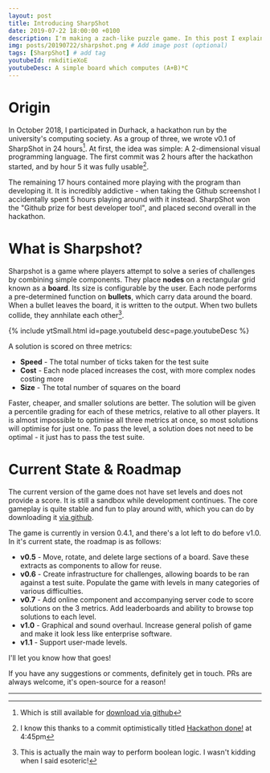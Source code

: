 ```yaml
---
layout: post
title: Introducing SharpShot
date: 2019-07-22 18:00:00 +0100
description: I'm making a zach-like puzzle game. In this post I explain how it's going and the future plans.
img: posts/20190722/sharpshot.png # Add image post (optional)
tags: [SharpShot] # add tag
youtubeId: rmkditieXoE
youtubeDesc: A simple board which computes (A+B)*C
---
```


# Origin

In October 2018, I participated in Durhack, a hackathon run by the university's computing society.
As a group of three, we wrote v0.1 of SharpShot in 24 hours[^1].
At first, the idea was simple: A 2-dimensional visual programming language.
The first commit was 2 hours after the hackathon started, and by hour 5 it was fully usable[^2].

The remaining 17 hours contained more playing with the program than developing it.
It is incredibly addictive - when taking the Github screenshot I accidentally spent 5 hours playing around with it instead.
SharpShot won the "Github prize for best developer tool", and placed second overall in the hackathon.

[^1]:Which is still available for [download via github](https://github.com/motherlymuppet/SharpShot/releases/tag/0.1)

[^2]: I know this thanks to a commit optimistically titled [Hackathon done!](https://github.com/motherlymuppet/SharpShot/commit/158d76c4ee01c7ccc2c50a855bb216d669a1361e) at 4:45pm

# What is Sharpshot?

Sharpshot is a game where players attempt to solve a series of challenges by combining simple components.
They place **nodes** on a rectangular grid known as a **board**.
Its size is configurable by the user.
Each node performs a pre-determined function on **bullets**, which carry data around the board.
When a bullet leaves the board, it is written to the output.
When two bullets collide, they annhilate each other[^3].

[^3]: This is actually the main way to perform boolean logic. I wasn't kidding when I said esoteric!

{% include ytSmall.html id=page.youtubeId desc=page.youtubeDesc %}

A solution is scored on three metrics:

* **Speed** - The total number of ticks taken for the test suite
* **Cost** - Each node placed increases the cost, with more complex nodes costing more
* **Size** - The total number of squares on the board

Faster, cheaper, and smaller solutions are better.
The solution will be given a percentile grading for each of these metrics, relative to all other players.
It is almost impossible to optimise all three metrics at once, so most solutions will optimise for just one.
To pass the level, a solution does not need to be optimal - it just has to pass the test suite.

# Current State & Roadmap

The current version of the game does not have set levels and does not provide a score.
It is still a sandbox while development continues.
The core gameplay is quite stable and fun to play around with, which you can do by downloading it [via github](https://github.com/motherlymuppet/SharpShot/releases).

The game is currently in version 0.4.1, and there's a lot left to do before v1.0. In it's current state, the roadmap is as follows:

* **v0.5** - 
Move, rotate, and delete large sections of a board.
Save these extracts as components to allow for reuse.
* **v0.6** - 
Create infrastructure for challenges, allowing boards to be ran against a test suite.
Populate the game with levels in many categories of various difficulties.
* **v0.7** -
Add online component and accompanying server code to score solutions on the 3 metrics.
Add leaderboards and ability to browse top solutions to each level.
* **v1.0** -
Graphical and sound overhaul.
Increase general polish of game and make it look less like enterprise software.
* **v1.1** -
Support user-made levels.

I'll let you know how that goes!

If you have any suggestions or comments, definitely get in touch. PRs are always welcome, it's open-source for a reason!

---